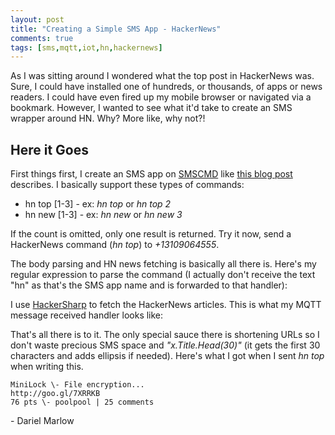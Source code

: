```yaml
---
layout: post
title: "Creating a Simple SMS App - HackerNews"
comments: true
tags: [sms,mqtt,iot,hn,hackernews]
---
```


As I was sitting around I wondered what the top post in HackerNews was. Sure, I could have installed one of hundreds, or thousands, of apps or news readers. I could have even fired up my mobile browser or navigated via a bookmark. However, I wanted to see what it'd take to create an SMS wrapper around HN. Why? More like, why not?!

## Here it Goes
First things first, I create an SMS app on [SMSCMD](http://www.smscmd.net/) like [this blog post](/2014/07/sms-enabling-your-app-or-device.html) describes. I basically support these types of commands:

* hn top \[1\-3\] \- ex: _hn top_ or _hn top 2_
* hn new \[1\-3\] \- ex: _hn new_ or _hn new 3_

If the count is omitted, only one result is returned. Try it now, send a HackerNews command \(_hn top_\) to _\+13109064555_.

The body parsing and HN news fetching is basically all there is. Here's my regular expression to parse the command \(I actually don't receive the text "hn" as that's the SMS app name and is forwarded to that handler\):

<script src="https://gist.github.com/dmarlow/2ea49c00ebc2e4e8e951.js"></script>

I use [HackerSharp](https://github.com/neilkennedy/HackerSharp/) to fetch the HackerNews articles. This is what my MQTT message received handler looks like:

<script src="https://gist.github.com/dmarlow/9b584475b025c2bc277a.js"></script>

That's all there is to it. The only special sauce there is shortening URLs so I don't waste precious SMS space and _"x\.Title\.Head\(30\)"_ \(it gets the first 30 characters and adds ellipsis if needed\). Here's what I got when I sent _hn top_ when writing this.

	MiniLock \- File encryption...
	http://goo.gl/7XRRKB
	76 pts \- poolpool | 25 comments

\- Dariel Marlow
